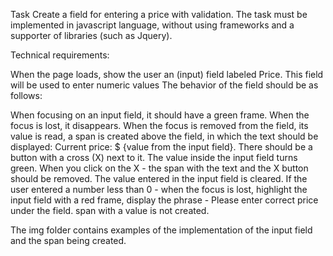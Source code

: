 Task
Create a field for entering a price with validation. The task must be implemented in javascript language, without using frameworks and a supporter of libraries (such as Jquery).

Technical requirements:

When the page loads, show the user an (input) field labeled  Price. This field will be used to enter numeric values
The behavior of the field should be as follows:

When focusing on an input field, it should have a green frame. When the focus is lost, it disappears.
When the focus is removed from the field, its value is read, a span is created above the field, in which the text should be displayed: Current price: $ {value from the input field}. There should be a button with a cross (X) next to it. The value inside the input field turns green.
When you click on the X - the span with the text and the X button should be removed. The value entered in the input field is cleared.
If the user entered a number less than 0 - when the focus is lost, highlight the input field with a red frame, display the phrase - Please enter correct price under the field. span with a value is not created.


The img folder contains examples of the implementation of the input field and the span being created.
